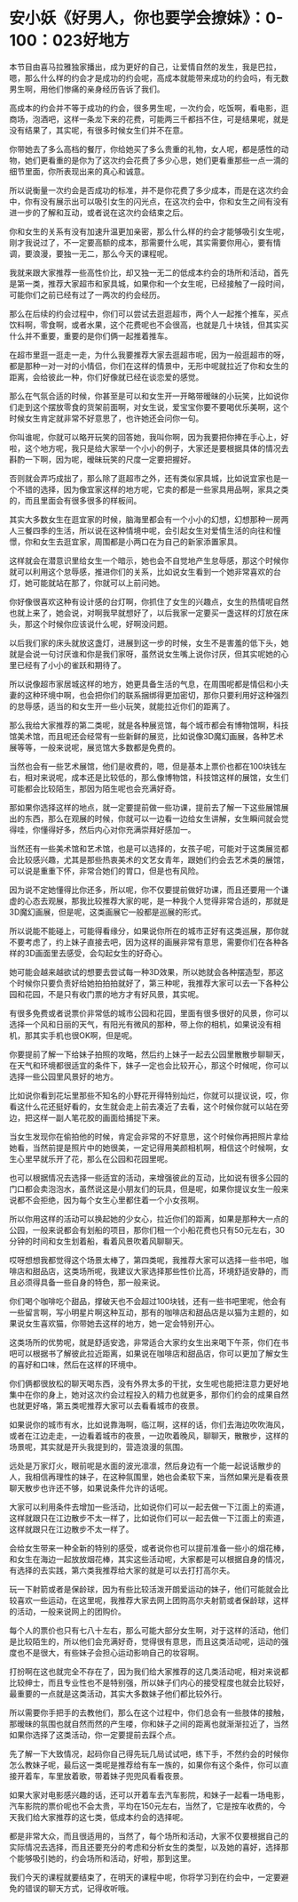 # 安小妖《好男人，你也要学会撩妹》：0-100：023好地方

本节目由喜马拉雅独家播出，成为更好的自己，让爱情自然的发生，我是巴拉，嗯，那么什么样的约会才是成功的约会呢，高成本就能带来成功的约会吗，有无数男生啊，用他们惨痛的亲身经历告诉了我们。

高成本的约会并不等于成功的约会，很多男生呢，一次约会，吃饭啊，看电影，逛商场，泡酒吧，这样一条龙下来的花费，可能两三千都挡不住，可是结果呢，就是没有结果了，其实呢，有很多时候女生们并不在意。

你带她去了多么高档的餐厅，你给她买了多么贵重的礼物，女人呢，都是感性的动物，她们更看重的是你为了这次约会花费了多少心思，她们更看重那些一点一滴的细节里面，你所表现出来的真心和诚意。

所以说衡量一次约会是否成功的标准，并不是你花费了多少成本，而是在这次约会中，你有没有展示出可以吸引女生的闪光点，在这次约会中，你和女生之间有没有进一步的了解和互动，或者说在这次约会结束之后。

你和女生的关系有没有加速升温更加亲密，那么什么样的约会才能够吸引女生呢，刚才我说过了，不一定要高额的成本，那需要什么呢，其实需要你用心，要有情调，要浪漫，要独一无二，那么今天的课程呢。

我就来跟大家推荐一些高性价比，却又独一无二的低成本约会的场所和活动，首先是第一类，推荐大家超市和家具城，如果你和一个女生呢，已经接触了一段时间，可能你们之前已经有过了一两次的约会经历。

那么在后续的约会过程中，你们可以尝试去逛逛超市，两个人一起推个推车，买点饮料啊，零食啊，或者水果，这个花费呢也不会很高，也就是几十块钱，但其实买什么并不重要，重要的是你们俩一起推着推车。

在超市里逛一逛走一走，为什么我要推荐大家去逛超市呢，因为一般逛超市的呀，都是那种一对一对的小情侣，你们在这样的情景中，无形中呢就拉近了你和女生的距离，会给彼此一种，你们好像就已经在谈恋爱的感觉。

那么在气氛合适的时候，你甚至是可以和女生开一开略带暧昧的小玩笑，比如说你们走到这个摆放零食的货架前面啊，对女生说，爱宝宝你要不要喝优乐美啊，这个时候女生肯定就非常不好意思了，也许她还会问你一句。

你叫谁呢，你就可以略开玩笑的回答她，我叫你啊，因为我要把你捧在手心上，好啦，这个地方呢，我只是给大家举一个小小的例子，大家还是要根据具体的情况去斟酌一下啊，因为呢，暧昧玩笑的尺度一定要把握好。

否则就会弄巧成拙了，那么除了逛超市之外，还有类似家具城，比如说宜家也是一个不错的选择，因为像宜家这样的地方呢，它卖的都是一些家具用品啊，家具之类的，而且里面会有很多很多的样板间。

其实大多数女生在逛宜家的时候，脑海里都会有一个小小的幻想，幻想那种一房两人三餐四季的生活，所以说在这种情境中呢，会引起女生对爱情生活的向往和憧憬，你和女生去逛宜家，周围都是小两口在为自己的新家添置家具。

这样就会在潜意识里给女生一个暗示，她也会不自觉地产生怠辱感，那这个时候你就可以利用这个怠辱感，推进你们的关系，比如说女生看到一个她非常喜欢的台灯，她可能就站在那了，你就可以上前问她。

你好像很喜欢这种有设计感的台灯啊，你抓住了女生的兴趣点，女生的热情呢自然也就上来了，她会说，对啊我早就想好了，以后我家一定要买一盏这样的灯放在床头，那这个时候你应该说什么呢，好啊没问题。

以后我们家的床头就放这盏灯，进展到这一步的时候，女生不是害羞的低下头，她就是会说一句讨厌谁和你是我们家呀，虽然说女生嘴上说你讨厌，但其实呢她的心里已经有了小小的雀跃和期待了。

所以说像超市家居城这样的地方，她更具备生活的气息，在周围呢都是情侣和小夫妻的这种环境中啊，也会把你们的联系捆绑得更加密切，那你只要利用好这种强烈的怠辱感，适当的和女生开一些小玩笑，就能拉近你们的距离了。

那么我给大家推荐的第二类呢，就是各种展览馆，每个城市都会有博物馆啊，科技馆美术馆，而且呢还会经常有一些新鲜的展览，比如说像3D魔幻画展，各种艺术展等等，一般来说呢，展览馆大多数都是免费的。

当然也会有一些艺术展馆，他们是收费的，嗯，但是基本上票价也都在100块钱左右，相对来说呢，成本还是比较低的，那么像博物馆，科技馆这样的展馆，女生们可能都会比较陌生，那因为陌生呢也会充满好奇。

那如果你选择这样的地点，就一定要提前做一些功课，提前去了解一下这些展馆展出的东西，那么在观展的时候，你就可以一边看一边给女生讲解，女生瞬间就会觉得哇，你懂得好多，然后内心对你充满崇拜好感加一。

当然还有一些美术馆和艺术馆，也是可以选择的，女孩子呢，可能对于这类展览都会比较感兴趣，尤其是那些热衷美术的文艺女青年，跟她们约会去艺术类的展馆，可以说是重重下怀，非常合她们的胃口，但是也有风险。

因为说不定她懂得比你还多，所以呢，你不仅要提前做好功课，而且还要用一个谦虚的心态去观展，那我比较推荐大家的呢，是一种我个人觉得非常合适的，那就是3D魔幻画展，但是呢，这类画展它一般都是巡展的形式。

所以说能不能碰上，可能得看缘分，如果说你所在的城市正好有这类巡展，那你就不要考虑了，约上妹子直接去吧，因为这样的画展非常有意思，需要你们在各种各样的3D画面里去感受，会勾起女生的好奇心。

她可能会越来越欲试的想要去尝试每一种3D效果，所以她就会各种摆造型，那这个时候你只要负责好给她拍拍拍就好了，第三种呢，我推荐大家可以去一下各种公园和花园，不是只有收门票的地方才有好风景，其实呢。

有很多免费或者说票价非常低的城市公园和花园，里面有很多很好的风景，你可以选择一个风和日丽的天气，有阳光有微风的那种，带上你的相机，如果说没有相机，那其实手机也很OK啊，但是呢。

你要提前了解一下给妹子拍照的攻略，然后约上妹子一起去公园里散散步聊聊天，在天气和环境都很适宜的条件下，妹子一定也会比较开心，那这个时候呢，你可以选择一些公园里风景好的地方。

比如说你看到花坛里那些不知名的小野花开得特别灿烂，你就可以提议说，哎，你看这什么花还挺好看的，女生就会走上前去凑近了去看，这个时候你就可以站在旁边，把这样一副人笔花胶的画面给捕捉下来。

当女生发现你在偷拍他的时候，肯定会非常的不好意思，这个时候你再把照片拿给她看，当然前提是照片中的她很美，一定记得用美颜相机啊，相信这个时候啊，女生心里早就乐开了花，那么在公园和花园里呢。

也可以根据情况去选择一些适宜的活动，来增强彼此的互动，比如说有很多公园的门口都会卖泡泡水，虽然说这是小朋友们的玩具，但是呢，如果你提议女生一般来说都不会拒绝，因为每个女生心里都住着一个小女孩啊。

所以你用这样的活动可以换起她的少女心，拉近你们的距离，如果是那种大一点的公园，一般来说都会有划船的项目，那你们租一个小船花费也只有50元左右，30分钟的时间和女生划着船，看着风景吹着风聊聊天。

哎呀想想我都觉得这个场景太棒了，第四类呢，我推荐大家可以选择一些书吧，咖啡店和甜品店，这类场所呢，我建议大家选择那些性价比高，环境舒适安静的，而且必须得具备一些自身的特色，那一般来说。

你们喝个咖啡吃个甜品，撑破天也不会超过100块钱，还有一些书吧里呢，他会有一些留言啊，写小明星片啊这种互动，那有的咖啡店和甜品店是以猫为主题的，如果说女生喜欢猫，你带她去这样的地方，她一定会特别开心。

这类场所的优势呢，就是舒适安逸，非常适合大家约女生出来喝下午茶，你们在书吧可以根据书了解彼此拉近距离，如果说在咖啡店和甜品店，你可以更加了解女生的喜好和口味，然后在这样的环境中。

你们俩都很放松的聊天喝东西，没有外界太多的干扰，女生呢也能把注意力更好地集中在你的身上，她对这次约会过程投入的精力也就更多，那你们约会的成果自然也就更好咯，第五类呢推荐大家可以去看看城市的夜景。

如果说你的城市有水，比如说靠海啊，临江啊，这样的话，你们去海边吹吹海风，或者在江边走走，一边看着城市的夜景，一边吹着晚风，聊聊天，散散步，这样的场景呢，其实就是开头我提到的，营造浪漫的氛围。

远处是万家灯火，眼前呢是水面的波光凛凛，然后身边有一个能一起说话散步的人，我相信再理性的妹子，在这种氛围里，她也会柔软下来，当然如果光是看夜景聊天散步也许还不够，如果说条件允许的话呢。

大家可以利用条件去增加一些活动，比如说你们可以一起去做一下江面上的索道，这样就跟只在江边散步不太一样了，比如说你们可以一起去做一下江面上的索道，这样就跟只在江边散步不太一样了。

会给女生带来一种全新的特别的感受，或者说你也可以提前准备一些小的烟花棒，和女生在海边一起放放烟花棒，其实这些活动呢，大家都是可以根据自身的情况，有选择的去实践，第六类我推荐给大家的就是可以去打打高尔夫。

玩一下射箭或者是保龄球，因为有些比较活泼开朗爱运动的妹子，他们可能就会比较喜欢一些运动，在这里呢，我推荐大家去网上团购高尔夫射箭或者保龄球，这样的活动，一般来说网上的团购价。

每个人的票价也只有七八十左右，那么可能大部分女生啊，对于这样的活动，他们是比较陌生的，所以他们会充满好奇，觉得很有意思，而且这类活动呢，运动的强度也不是很大，有些妹子会担心运动影响自己的妆容啊。

打扮啊在这也就完全不存在了，因为我们给大家推荐的这几类活动呢，相对来说都比较绅士，而且专业性也不是特别强，所以妹子们内心的接受程度也就会比较好，最重要的一点就是这类活动，其实大多数妹子他们都比较外行。

所以需要你手把手的去教他们，那么在这个过程中，你们总会有一些肢体的接触，那暧昧的氛围也就自然而然的产生喽，你和妹子之间的距离也就渐渐拉近了，当然如果你选择了这类活动，你一定要提前去踩个点。

先了解一下大致情况，起码你自己得先玩几局试试吧，练下手，不然约会的时候你怎么教妹子呢，最后这一类呢是推荐给有车一族的，如果你有这个条件，你可以直接开着车，车里放着歌，带着妹子兜兜风看看夜景。

如果大家对电影感兴趣的话，还可以开着车去汽车影院，和妹子一起看一场电影，汽车影院的票价呢也不会太贵，平均在150元左右，当然了，它是按车收费的，今天我们给大家推荐的这七类，低成本约会的选择呢。

都是非常大众，而且很适用的，当然了，每个场所和活动，大家不仅要根据自己的实际情况去选择，而且还要充分的考虑和分析女生的类型，以及她的喜好，选择那个能够吸引她的，约会场所和活动，好啦，那到这里。

我们今天的课程就要结束了，在明天的课程中呢，你将学习到在约会中，一定要避免的错误的聊天方式，记得收听哦。